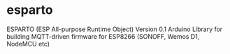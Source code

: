 # esparto
ESPARTO (ESP All-purpose Runtime Object) Version 0.1 Arduino Library for building MQTT-driven firmware for ESP8266 (SONOFF, Wemos D1, NodeMCU etc)

